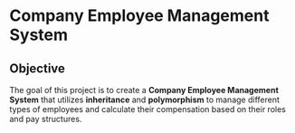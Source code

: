 # Company Employee Management System

## Objective

The goal of this project is to create a **Company Employee Management System** that utilizes **inheritance** and **polymorphism** to manage different types of employees and calculate their compensation based on their roles and pay structures.
